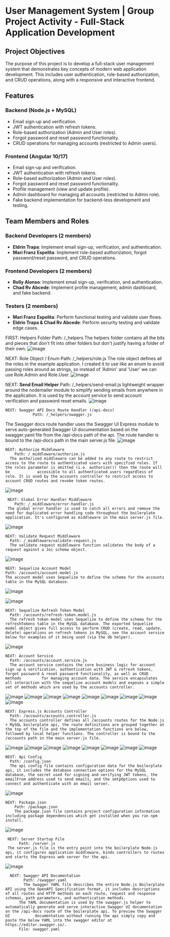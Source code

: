 # User Management System | Group Project Activity - Full-Stack Application Development

## Project Objectives

The purpose of this project is to develop a full-stack user management system that demonstrates key concepts of modern web application development. This includes user authentication, role-based authorization, and CRUD operations, along with a responsive and interactive frontend.

## Features

### Backend (Node.js + MySQL)

-   Email sign-up and verification.
-   JWT authentication with refresh tokens.
-   Role-based authorization (Admin and User roles).
-   Forgot password and reset password functionality.
-   CRUD operations for managing accounts (restricted to Admin users).

### Frontend (Angular 10/17)

-   Email sign-up and verification.
-   JWT authentication with refresh tokens.
-   Role-based authorization (Admin and User roles).
-   Forgot password and reset password functionality.
-   Profile management (view and update profile).
-   Admin dashboard for managing all accounts (restricted to Admin role).
-   Fake backend implementation for backend-less development and testing.

## Team Members and Roles

### Backend Developers (2 members)

-   **Eldrin Trapa**: Implement email sign-up, verification, and authentication.
-   **Mari Franz Espelita**: Implement role-based authorization, forgot password/reset password, and CRUD operations.

### Frontend Developers (2 members)

-   **Rolly Alonso**: Implement email sign-up, verification, and authentication.
-   **Chad Rv Abcede**: Implement profile management, admin dashboard, and fake backend.

### Testers (2 members)

-   **Mari Franz Espelita**: Perform functional testing and validate user flows.
-   **Eldrin Trapa & Chad Rv Abcede**: Perform security testing and validate edge cases.

  FIRST: Helpers Folder
      Path: /_helpers
      The helpers folder contains all the bits and pieces that don't fit into other folders but don't justify having a folder of their own.
   ![image](https://github.com/Znarfieeee/user-management-system/blob/c478b183b2e4c285fe5b3ed967dc0eced9ac3fd1/Screenshot%202025-04-13%20131033.png)


   NEXT: Role Object / Enum
      Path: /_helpers/role.js
      The role object defines all the roles in the example application. I created it to use like an enum to avoid passing roles around as strings, so instead of 'Admin' and 'User' we can use Role.Admin and           Role.User.
      ![image](https://github.com/Znarfieeee/user-management-system/blob/8317b491faf700f59bf99f49913b0ba9c373f3ea/Screenshot%202025-04-13%20131119.png) 


  
   NEXT: **Send Email Helper**
         Path: /_helpers/send-email.js
     lightweight wrapper around the nodemailer module to simplify sending emails from anywhere in the application. It is used by the account service to send account verification and password reset emails.
    ![image](https://github.com/user-attachments/assets/6c51d9fb-90c1-459e-b699-a44b16bba5d3)

    NEXT: Swagger API Docs Route Handler (/api-docs)
                Path: /_helpers/swagger.js
   The Swagger docs route handler uses the Swagger UI Express module to serve auto-generated Swagger UI documentation based on the swagger.yaml file from the /api-docs path of the api. The route handler is bound       to the /api-docs path in the main server.js file.
    ![image](https://github.com/Znarfieeee/user-management-system/blob/e83fc7eea9f06bd26be19dd097c50e54f07f25d2/Screenshot%202025-04-13%20125001.png)


    NEXT: Authorize Middleware
        Path: /_middleware/authorize.js
      The authorized middleware can be added to any route to restrict access to the route to authenticated users with specified roles. If the roles parameter is omitted (i.e. authorize()) then the route will be            accessible to all authenticated users regardless of role. It is used by the accounts controller to restrict access to account CRUD routes and revoke token routes.
   ![image](https://github.com/Znarfieeee/user-management-system/blob/b149c3c38e3aa5ff8a8ea40f1f4fdf159f098611/Screenshot%202025-04-13%20130006.png)

     NEXT: Global Error Handler Middleware
        Path: /_middleware/error-handler.js
     The global error handler is used to catch all errors and remove the need for duplicated error handling code throughout the boilerplate application. It's configured as middleware in the main server.js file.
  ![image](https://github.com/Znarfieeee/user-management-system/blob/7837e1078e43a7721cc408bba47dd0d1d2af8881/Screenshot%202025-04-13%20130214.png)

    NEXT: Validate Request Middleware
      Path: /_middleware/validate-request.js
      The validate request middleware function validates the body of a request against a Joi schema object.
  ![image](https://github.com/Znarfieeee/user-management-system/blob/dd8c24bf012f18079493a6608e3100c380b01775/Screenshot%202025-04-13%20130437.png)
      

    NEXT: Sequelize Account Model
    Path: /accounts/account.model.js
    The account model uses Sequelize to define the schema for the accounts table in the MySQL database. 
   ![image](https://github.com/Znarfieeee/user-management-system/blob/8e01f6509f91ebb6a7214a5ee87b7ecfeaa7b02d/Screenshot%202025-04-13%20131352.png)

  ![image](https://github.com/Znarfieeee/user-management-system/blob/8e01f6509f91ebb6a7214a5ee87b7ecfeaa7b02d/Screenshot%202025-04-13%20131411.png)
   
    NEXT: Sequelize Refresh Token Model
      Path: /accounts/refresh-token.model.js
      The refresh token model uses Sequelize to define the schema for the refreshTokens table in the MySQL database. The exported Sequelize model object gives full access to perform CRUD (create, read, update,     delete) operations on refresh tokens in MySQL, see the account service below for examples of it being used (via the db helper).
  ![image](https://github.com/Znarfieeee/user-management-system/blob/2d8a93c37ec4e1b3193d2415e68af540437ad066/Screenshot%202025-04-13%20132104.png) 

    NEXT: Account Service
      Path: /accounts/account.service.js
      The account service contains the core business logic for account sign up & verification, authentication with JWT & refresh tokens, forgot password & reset password functionality, as well as CRUD methods         for managing account data. The service encapsulates all interaction with the sequelize account models and exposes a simple set of methods which are used by the accounts controller.
  ![image](https://github.com/Znarfieeee/user-management-system/blob/01f903540be3f1bd3f16899ec51bc868223cc4ef/Screenshot%202025-04-13%20132257.png) 
   ![image](https://github.com/Znarfieeee/user-management-system/blob/01f903540be3f1bd3f16899ec51bc868223cc4ef/Screenshot%202025-04-13%20132310.png) 
 ![image](https://github.com/Znarfieeee/user-management-system/blob/01f903540be3f1bd3f16899ec51bc868223cc4ef/Screenshot%202025-04-13%20132321.png) 
 ![image](https://github.com/Znarfieeee/user-management-system/blob/01f903540be3f1bd3f16899ec51bc868223cc4ef/Screenshot%202025-04-13%20132331.png) 
 ![image](https://github.com/Znarfieeee/user-management-system/blob/01f903540be3f1bd3f16899ec51bc868223cc4ef/Screenshot%202025-04-13%20132340.png) 
 ![image](https://github.com/Znarfieeee/user-management-system/blob/01f903540be3f1bd3f16899ec51bc868223cc4ef/Screenshot%202025-04-13%20132348.png) 
 ![image](https://github.com/Znarfieeee/user-management-system/blob/01f903540be3f1bd3f16899ec51bc868223cc4ef/Screenshot%202025-04-13%20132437.png) 
 ![image](https://github.com/Znarfieeee/user-management-system/blob/01f903540be3f1bd3f16899ec51bc868223cc4ef/Screenshot%202025-04-13%20132619.png) 
 ![image](https://github.com/Znarfieeee/user-management-system/blob/01f903540be3f1bd3f16899ec51bc868223cc4ef/Screenshot%202025-04-13%20132625.png) 

    NEXT: Express.js Accounts Controller
      Path: /accounts/accounts.controller.js
      The accounts controller defines all /accounts routes for the Node.js + MySQL boilerplate api, the route definitions are grouped together at the top of the file and the implementation functions are below,       followed by local helper functions. The controller is bound to the /accounts path in the main server.js file.
  ![image](https://github.com/Znarfieeee/user-management-system/blob/45374a1cfe6ee9fb076c12a8f1102b383407bbf8/Screenshot%202025-04-13%20133410.png) 
  ![image](https://github.com/Znarfieeee/user-management-system/blob/45374a1cfe6ee9fb076c12a8f1102b383407bbf8/Screenshot%202025-04-13%20133424.png) 
  ![image](https://github.com/Znarfieeee/user-management-system/blob/45374a1cfe6ee9fb076c12a8f1102b383407bbf8/Screenshot%202025-04-13%20133438.png) 
  ![image](https://github.com/Znarfieeee/user-management-system/blob/45374a1cfe6ee9fb076c12a8f1102b383407bbf8/Screenshot%202025-04-13%20133451.png) 
  ![image](https://github.com/Znarfieeee/user-management-system/blob/45374a1cfe6ee9fb076c12a8f1102b383407bbf8/Screenshot%202025-04-13%20133451.png) 
  ![image](https://github.com/Znarfieeee/user-management-system/blob/45374a1cfe6ee9fb076c12a8f1102b383407bbf8/Screenshot%202025-04-13%20133503.png) 
  ![image](https://github.com/Znarfieeee/user-management-system/blob/45374a1cfe6ee9fb076c12a8f1102b383407bbf8/Screenshot%202025-04-13%20133516.png) 
  ![image](https://github.com/Znarfieeee/user-management-system/blob/45374a1cfe6ee9fb076c12a8f1102b383407bbf8/Screenshot%202025-04-13%20133525.png) 


    NEXT: Api Config
      Path: /config.json
      The api config file contains configuration data for the boilerplate api, it includes the database connection options for the MySQL database, the secret used for signing and verifying JWT tokens, the             emailFrom address used to send emails, and the smtpOptions used to connect and authenticate with an email server.
  ![image](https://github.com/Znarfieeee/user-management-system/blob/509ec37393e4d597de087ee3af622f44b84acd99/Screenshot%202025-04-13%20134108.png) 


    NEXT: Package.json
        Path: /package.json
        The package.json file contains project configuration information including package dependencies which get installed when you run npm install.
   ![image](https://github.com/Znarfieeee/user-management-system/blob/509ec37393e4d597de087ee3af622f44b84acd99/Screenshot%202025-04-13%20134204.png) 


     NEXT: Server Startup File
          Path: /server.js
     The server.js file is the entry point into the boilerplate Node.js api, it configures application middleware, binds controllers to routes and starts the Express web server for the api.
  ![image](https://github.com/Znarfieeee/user-management-system/blob/509ec37393e4d597de087ee3af622f44b84acd99/Screenshot%202025-04-13%20134219.png) 


      NEXT: Swagger API Documentation
            Path: /swagger.yaml
            The Swagger YAML file describes the entire Node.js Boilerplate API using the OpenAPI Specification format, it includes descriptions of all routes and HTTP methods on each route, request and response             schemas, path parameters, and authentication methods.
          The YAML documentation is used by the swagger.js helper to automatically generate and serve interactive Swagger UI documentation on the /api-docs route of the boilerplate api. To preview the Swagger UI           documentation without running the api simply copy and paste the below YAML into the swagger editor at https://editor.swagger.io/.
          File: swagger.yaml

    












  

     

      


   




